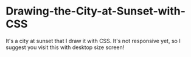 # Drawing-the-City-at-Sunset-with-CSS
It's a city at sunset that I draw it with CSS. It's not responsive yet, so I suggest you visit this with desktop size screen! 
